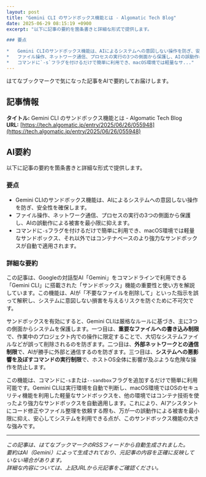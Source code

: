 ```yaml
---
layout: post
title: "Gemini CLI のサンドボックス機能とは - Algomatic Tech Blog"
date: 2025-06-29 08:15:19 +0900
excerpt: "以下に記事の要約を箇条書きと詳細な形式で提供します。

### 要点

*   Gemini CLIのサンドボックス機能は、AIによるシステムへの意図しない操作を防ぎ、安全性を確保します。
*   ファイル操作、ネットワーク通信、プロセスの実行の3つの側面から保護し、AIの誤動作による被害を最小限に抑えます。
*   コマンドに`-s`フラグを付けるだけで簡単に利用でき、macOS環境では軽量なサ..."
---
```


はてなブックマークで気になった記事をAIで要約してお届けします。

## 記事情報

**タイトル:** Gemini CLI のサンドボックス機能とは - Algomatic Tech Blog  
**URL:** [https://tech.algomatic.jp/entry/2025/06/26/055948](https://tech.algomatic.jp/entry/2025/06/26/055948)

## AI要約

以下に記事の要約を箇条書きと詳細な形式で提供します。

### 要点

*   Gemini CLIのサンドボックス機能は、AIによるシステムへの意図しない操作を防ぎ、安全性を確保します。
*   ファイル操作、ネットワーク通信、プロセスの実行の3つの側面から保護し、AIの誤動作による被害を最小限に抑えます。
*   コマンドに`-s`フラグを付けるだけで簡単に利用でき、macOS環境では軽量なサンドボックス、それ以外ではコンテナベースのより強力なサンドボックスが自動で適用されます。

### 詳細な要約

この記事は、Googleの対話型AI「Gemini」をコマンドラインで利用できる「Gemini CLI」に搭載された「サンドボックス」機能の重要性と使い方を解説しています。この機能は、AIが「不要なファイルを削除して」といった指示を誤って解釈し、システムに意図しない損害を与えるリスクを防ぐために不可欠です。

サンドボックスを有効にすると、Gemini CLIは厳格なルールに基づき、主に3つの側面からシステムを保護します。一つ目は、**重要なファイルへの書き込み制限**で、作業中のプロジェクト内での操作に限定することで、大切なシステムファイルなどが誤って削除されるのを防ぎます。二つ目は、**外部ネットワークとの通信制限**で、AIが勝手に外部と通信するのを防ぎます。三つ目は、**システムへの悪影響を及ぼすコマンドの実行制限**で、ホストOS全体に影響が及ぶような危険な操作を防止します。

この機能は、コマンドに`-s`または`--sandbox`フラグを追加するだけで簡単に利用可能です。Gemini CLIは実行環境を自動で判断し、macOS環境ではOSのセキュリティ機能を利用した軽量なサンドボックスを、他の環境ではコンテナ技術を使ったより強力なサンドボックスを自動適用します。これにより、AIアシスタントにコード修正やファイル整理を依頼する際も、万が一の誤動作による被害を最小限に抑え、安心してシステムを利用できる点が、このサンドボックス機能の大きな強みです。

---

*この記事は、はてなブックマークのRSSフィードから自動生成されました。*  
*要約はAI（Gemini）によって生成されており、元記事の内容を正確に反映していない場合があります。*  
*詳細な内容については、上記URLから元記事をご確認ください。*
